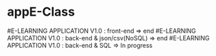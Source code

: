 # appE-Class
#E-LEARNING APPLICATION V1.0 : front-end => end
#E-LEARNING APPLICATION V1.0 : back-end & json/csv(NoSQL) => end
#E-LEARNING APPLICATION V1.0 : back-end & SQL => In progress
